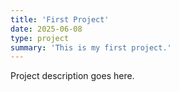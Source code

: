 ```yaml
---
title: 'First Project'
date: 2025-06-08
type: project
summary: 'This is my first project.'
---
```

Project description goes here.
